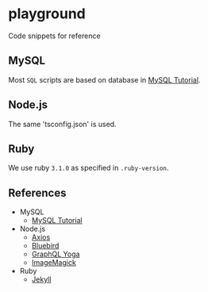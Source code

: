 # playground

Code snippets for reference

## MySQL

Most `SQL` scripts are based on database in [MySQL Tutorial](https://www.mysqltutorial.org/).

## Node.js

The same 'tsconfig.json' is used.

## Ruby

We use ruby `3.1.0` as specified in `.ruby-version`.

## References

- MySQL
  - [MySQL Tutorial](https://www.mysqltutorial.org/)
- Node.js
  - [Axios](https://github.com/axios/axios)
  - [Bluebird](http://bluebirdjs.com/docs/api-reference.html)
  - [GraphQL Yoga](https://www.graphql-yoga.com/)
  - [ImageMagick](https://imagemagick.org/script/index.php)
- Ruby
  - [Jekyll](https://jekyllrb.com/)
